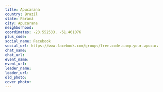 ```yaml
---
title: Apucarana
country: Brazil
state: Paraná
city: Apucarana
neighborhood: 
coordinates: -23.552533, -51.461076
plus_code:
social_name: Facebook
social_url: https://www.facebook.com/groups/free.code.camp.your.apucarana.parana
chat_name:
chat_url:
event_name:
event_url:
leader_name:
leader_url:
old_photo: 
cover_photo:
---
```

